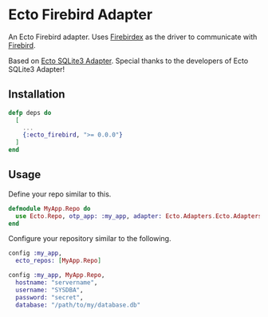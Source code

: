 # Ecto Firebird Adapter

An Ecto Firebird adapter. Uses [Firebirdex](https://github.com/nakagami/firebirdex)
as the driver to communicate with [Firebird](https://firebirdsql.org/).

Based on [Ecto SQLite3 Adapter](https://github.com/elixir-sqlite/ecto_sqlite3).
Special thanks to the developers of Ecto SQLite3 Adapter!

## Installation

```elixir
defp deps do
  [
    ...
    {:ecto_firebird, ">= 0.0.0"}
  ]
end
```

## Usage
Define your repo similar to this.

```elixir
defmodule MyApp.Repo do
  use Ecto.Repo, otp_app: :my_app, adapter: Ecto.Adapters.Ecto.Adapters.Firebird
end
```

Configure your repository similar to the following.

```elixir
config :my_app,
  ecto_repos: [MyApp.Repo]

config :my_app, MyApp.Repo,
  hostname: "servername",
  username: "SYSDBA",
  password: "secret",
  database: "/path/to/my/database.db"
```
